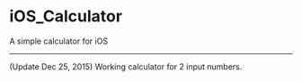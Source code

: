 # iOS_Calculator

A simple calculator for iOS

----

(Update Dec 25, 2015)
Working calculator for 2 input numbers.